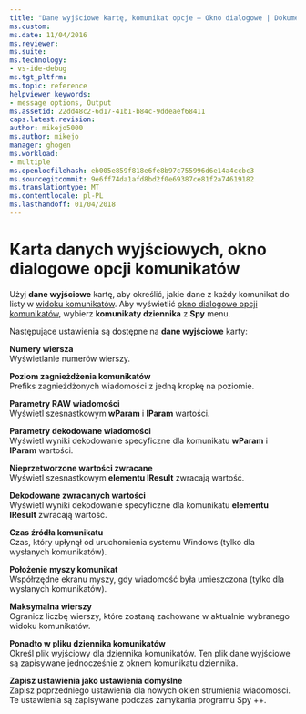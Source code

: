 ```yaml
---
title: "Dane wyjściowe kartę, komunikat opcje — Okno dialogowe | Dokumentacja firmy Microsoft"
ms.custom: 
ms.date: 11/04/2016
ms.reviewer: 
ms.suite: 
ms.technology:
- vs-ide-debug
ms.tgt_pltfrm: 
ms.topic: reference
helpviewer_keywords:
- message options, Output
ms.assetid: 22dd48c2-6d17-41b1-b84c-9ddeaef68411
caps.latest.revision: 
author: mikejo5000
ms.author: mikejo
manager: ghogen
ms.workload:
- multiple
ms.openlocfilehash: eb005e859f818e6fe8b97c755996d6e14a4ccbc3
ms.sourcegitcommit: 9e6ff74da1afd8bd2f0e69387ce81f2a74619182
ms.translationtype: MT
ms.contentlocale: pl-PL
ms.lasthandoff: 01/04/2018
---
```

# <a name="output-tab-message-options-dialog-box"></a>Karta danych wyjściowych, okno dialogowe opcji komunikatów
Użyj **dane wyjściowe** kartę, aby określić, jakie dane z każdy komunikat do listy w [widoku komunikatów](../debugger/messages-view.md). Aby wyświetlić [okno dialogowe opcji komunikatów](../debugger/message-options-dialog-box.md), wybierz **komunikaty dziennika** z **Spy** menu.  
  
 Następujące ustawienia są dostępne na **dane wyjściowe** karty:  
  
 **Numery wiersza**  
 Wyświetlanie numerów wierszy.  
  
 **Poziom zagnieżdżenia komunikatów**  
 Prefiks zagnieżdżonych wiadomości z jedną kropkę na poziomie.  
  
 **Parametry RAW wiadomości**  
 Wyświetl szesnastkowym **wParam** i **lParam** wartości.  
  
 **Parametry dekodowane wiadomości**  
 Wyświetl wyniki dekodowanie specyficzne dla komunikatu **wParam** i **lParam** wartości.  
  
 **Nieprzetworzone wartości zwracane**  
 Wyświetl szesnastkowym **elementu lResult** zwracają wartość.  
  
 **Dekodowane zwracanych wartości**  
 Wyświetl wyniki dekodowanie specyficzne dla komunikatu **elementu lResult** zwracają wartość.  
  
 **Czas źródła komunikatu**  
 Czas, który upłynął od uruchomienia systemu Windows (tylko dla wysłanych komunikatów).  
  
 **Położenie myszy komunikat**  
 Współrzędne ekranu myszy, gdy wiadomość była umieszczona (tylko dla wysłanych komunikatów).  
  
 **Maksymalna wierszy**  
 Ogranicz liczbę wierszy, które zostaną zachowane w aktualnie wybranego widoku komunikatów.  
  
 **Ponadto w pliku dziennika komunikatów**  
 Określ plik wyjściowy dla dziennika komunikatów. Ten plik dane wyjściowe są zapisywane jednocześnie z oknem komunikatu dziennika.  
  
 **Zapisz ustawienia jako ustawienia domyślne**  
 Zapisz poprzedniego ustawienia dla nowych okien strumienia wiadomości. Te ustawienia są zapisywane podczas zamykania programu Spy ++.